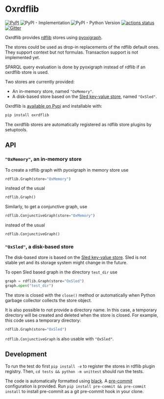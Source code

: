 Oxrdflib
========

[![PyPI](https://img.shields.io/pypi/v/oxrdflib)](https://pypi.org/project/oxrdflib/)
![PyPI - Implementation](https://img.shields.io/pypi/implementation/oxrdflib)
![PyPI - Python Version](https://img.shields.io/pypi/pyversions/oxrdflib)
[![actions status](https://github.com/oxigraph/oxrdflib/workflows/build/badge.svg)](https://github.com/oxigraph/oxrdflib/actions)
[![Gitter](https://badges.gitter.im/oxigraph/community.svg)](https://gitter.im/oxigraph/community?utm_source=badge&utm_medium=badge&utm_campaign=pr-badge)

Oxrdflib provides [rdflib](https://rdflib.readthedocs.io/) stores using [pyoxigraph](https://oxigraph.org/pyoxigraph/).

The stores could be used as drop-in replacements of the rdflib default ones. They support context but not formulas.
Transaction support is not implemented yet.

SPARQL query evaluation is done by pyoxigraph instead of rdflib if an oxrdflib store is used.

Two stores are currently provided:
* An in-memory store, named `"OxMemory"`.
* A disk-based store based on the [Sled key-value store](https://sled.rs/), named `"OxSled"`.

Oxrdflib is [available on Pypi](https://pypi.org/project/oxrdflib/) and installable with:
```bash
pip install oxrdflib
```

The oxrdflib stores are automatically registered as rdflib store plugins by setuptools.

## API

### `"OxMemory"`, an in-memory store

To create a rdflib graph with pyoxigraph in memory store use
```python
rdflib.Graph(store="OxMemory")
```
instead of the usual
```python
rdflib.Graph()
```

Similarly, to get a conjunctive graph, use
```python
rdflib.ConjunctiveGraph(store="OxMemory")
```
instead of the usual
```python
rdflib.ConjunctiveGraph()
```

### `"OxSled"`, a disk-based store

The disk-based store is based on the [Sled key-value store](https://sled.rs/).
Sled is not stable yet and its storage system might change in the future.

To open Sled based graph in the directory `test_dir` use
```python
graph = rdflib.Graph(store="OxSled")
graph.open("test_dir")
```
The store is closed with the `close()` method or automatically when Python garbage collector collects the store object.

It is also possible to not provide a directory name.
In this case, a temporary directory will be created and deleted when the store is closed.
For example, this code uses a temporary directory:
```python
rdflib.Graph(store="OxSled")
```

`rdflib.ConjunctiveGraph` is also usable with `"OxSled"`.


## Development

To run the test do first `pip install -e` to register the stores in rdflib plugin registry.
Then, `cd tests && python -m unittest` should run the tests.

The code is automatically formatted using [black](https://github.com/psf/black). A [pre-commit](https://pre-commit.com/) configuration is provided.
Run `pip install pre-commit && pre-commit install` to install pre-commit as a git pre-commit hook in your clone.
